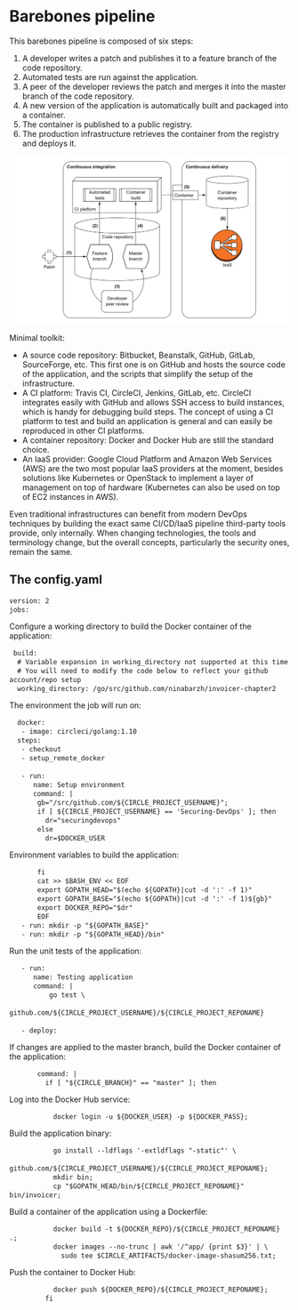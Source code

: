 # Barebones pipeline

This barebones pipeline is composed of six steps:

1. A developer writes a patch and publishes it to a feature branch of the code repository.
2. Automated tests are run against the application.
3. A peer of the developer reviews the patch and merges it into the master branch of the code repository.
4. A new version of the application is automatically built and packaged into a container.
5. The container is published to a public registry.
6. The production infrastructure retrieves the container from the registry and deploys it.

![Barebones roadmap](../../_static/images/barebones1.png)

Minimal toolkit:

* A source code repository: Bitbucket, Beanstalk, GitHub, GitLab, SourceForge, etc. This first one is on GitHub and hosts the source code of the application, and the scripts that simplify the setup of the infrastructure.
* A CI platform: Travis CI, CircleCI, Jenkins, GitLab, etc. CircleCI integrates easily with GitHub and allows SSH access to build instances, which is handy for debugging build steps. The concept of using a CI platform to test and build an application is general and can easily be reproduced in other CI platforms.
* A container repository: Docker and Docker Hub are still the standard choice.
* An IaaS provider: Google Cloud Platform and Amazon Web Services (AWS) are the two most popular IaaS providers at the moment, besides solutions like Kubernetes or OpenStack to implement a layer of management on top of hardware (Kubernetes can also be used on top of EC2 instances in AWS).

Even traditional infrastructures can benefit from modern DevOps techniques by building the exact same CI/CD/IaaS pipeline third-party tools provide, only internally. When changing technologies, the tools and terminology change, but the overall concepts, particularly the security ones, remain the same.

## The config.yaml

```text
version: 2
jobs:

```

Configure a working directory to build the Docker container of the application:
```text
 build:
  # Variable expansion in working_directory not supported at this time
  # You will need to modify the code below to reflect your github account/repo setup
  working_directory: /go/src/github.com/ninabarzh/invoicer-chapter2
```

The environment the job will run on:
```text  
  docker:
   - image: circleci/golang:1.10
  steps:
   - checkout
   - setup_remote_docker

   - run: 
      name: Setup environment
      command: |
       gb="/src/github.com/${CIRCLE_PROJECT_USERNAME}";
       if [ ${CIRCLE_PROJECT_USERNAME} == 'Securing-DevOps' ]; then
         dr="securingdevops"
       else
         dr=$DOCKER_USER
```

Environment variables to build the application:
```text
       fi
       cat >> $BASH_ENV << EOF
       export GOPATH_HEAD="$(echo ${GOPATH}|cut -d ':' -f 1)"
       export GOPATH_BASE="$(echo ${GOPATH}|cut -d ':' -f 1)${gb}"
       export DOCKER_REPO="$dr"
       EOF
   - run: mkdir -p "${GOPATH_BASE}"
   - run: mkdir -p "${GOPATH_HEAD}/bin"
```

Run the unit tests of the application:
```text       
   - run:
      name: Testing application
      command: |
          go test \
          github.com/${CIRCLE_PROJECT_USERNAME}/${CIRCLE_PROJECT_REPONAME}

   - deploy:
```

If changes are applied to the master branch, build the Docker container of the application:
```text
       command: |
         if [ "${CIRCLE_BRANCH}" == "master" ]; then
```

Log into the Docker Hub service:
```text         
           docker login -u ${DOCKER_USER} -p ${DOCKER_PASS};
```

Build the application binary:
```text
           go install --ldflags '-extldflags "-static"' \
           github.com/${CIRCLE_PROJECT_USERNAME}/${CIRCLE_PROJECT_REPONAME};
           mkdir bin;
           cp "$GOPATH_HEAD/bin/${CIRCLE_PROJECT_REPONAME}" bin/invoicer;
```

Build a container of the application using a Dockerfile:
```text
           docker build -t ${DOCKER_REPO}/${CIRCLE_PROJECT_REPONAME} .;
           docker images --no-trunc | awk '/^app/ {print $3}' | \
             sudo tee $CIRCLE_ARTIFACTS/docker-image-shasum256.txt;
```

Push the container to Docker Hub:
```text
           docker push ${DOCKER_REPO}/${CIRCLE_PROJECT_REPONAME};
         fi
```
